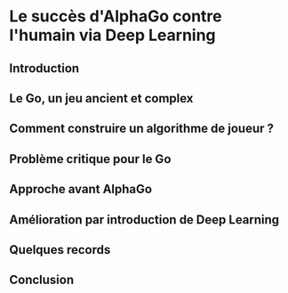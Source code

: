 #  Le succès d'AlphaGo contre l'humain via Deep Learning

## Introduction

## Le Go, un jeu ancient et complex

## Comment construire un algorithme de joueur ?

## Problème critique pour le Go

## Approche avant AlphaGo

## Amélioration par introduction de Deep Learning

## Quelques records

## Conclusion
